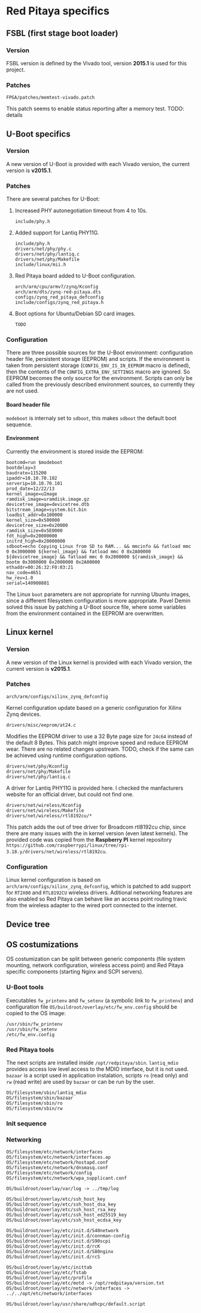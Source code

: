# Red Pitaya specifics

## FSBL (first stage boot loader)

### Version
FSBL version is defined by the Vivado tool, version **2015.1** is used for this project.

### Patches
```
FPGA/patches/memtest-vivado.patch
```
This patch seems to enable status reporting after a memory test. TODO: details

## U-Boot specifics

### Version
A new version of U-Boot is provided with each Vivado version, the current version is **v2015.1**.

### Patches
There are several patches for U-Boot:

1.  Increased PHY autonegotiation timeout from 4 to 10s.

    ```lang-none
    include/phy.h
    ```

2.  Added support for Lantiq PHY11G.

    ```lang-none
    include/phy.h
    drivers/net/phy/phy.c
    drivers/net/phy/lantiq.c
    drivers/net/phy/Makefile
    include/linux/mii.h
    ```

3.  Red Pitaya board added to U-Boot configuration.

    ```lang-none
    arch/arm/cpu/armv7/zynq/Kconfig
    arch/arm/dts/zynq-red-pitaya.dts
    configs/zynq_red_pitaya_defconfig
    include/configs/zynq_red_pitaya.h
    ```

4.  Boot options for Ubuntu/Debian SD card images.

    ```lang-none
    TODO
    ```

### Configuration
There are three possible sources for the U-Boot environment: configuration header file, persistent storage (EEPROM) and scripts. If the environment is taken from persistent storage (`CONFIG_ENV_IS_IN_EEPROM` macro is defined), then the contents of the `CONFIG_EXTRA_ENV_SETTINGS` macro are ignored. So EEPROM becomes the only source for the environment. Scripts can only be called from the previously described environment sources, so currently they are not used.

#### Board header file
`modeboot` is internaly set to `sdboot`, this makes `sdboot` the default boot sequence.

#### Environment
Currently the environment is stored inside the EEPROM:
```lang-none
bootcmd=run $modeboot
bootdelay=3
baudrate=115200
ipaddr=10.10.70.102
serverip=10.10.70.101
prod_date=12/22/13
kernel_image=uImage
ramdisk_image=uramdisk.image.gz
devicetree_image=devicetree.dtb
bitstream_image=system.bit.bin
loadbit_addr=0x100000
kernel_size=0x500000
devicetree_size=0x20000
ramdisk_size=0x5E0000
fdt_high=0x20000000
initrd_high=0x20000000
sdboot=echo Copying Linux from SD to RAM... && mmcinfo && fatload mmc 0 0x3000000 ${kernel_image} && fatload mmc 0 0x2A00000 ${devicetree_image} && fatload mmc 0 0x2000000 ${ramdisk_image} && bootm 0x3000000 0x2000000 0x2A00000
ethaddr=00:26:32:F0:03:21
nav_code=4651
hw_rev=1.0
serial=140900801
```
The Linux `boot` parameters are not appropriate for running Ubuntu images, since a different filesystem configuration is more appropriate. Pavel Demin solved this issue by patching a U-Boot source file, where some variables from the environment contained in the EEPROM are overwritten.

## Linux kernel

### Version
A new version of the Linux kernel is provided with each Vivado version, the current version is **v2015.1**.

### Patches
```lang-none
arch/arm/configs/xilinx_zynq_defconfig
```
Kernel configuration update based on a generic configuration for Xilinx Zynq devices.
```lang-none
drivers/misc/eeprom/at24.c
```
Modifies the EEPROM driver to use a 32 Byte page size for `24c64` instead of the default 8 Bytes. This patch might improve speed and reduce EEPROM wear. There are no related changes upstream. TODO, check if the same can be achieved using runtime configuration options.
```lang-none
drivers/net/phy/Kconfig
drivers/net/phy/Makefile
drivers/net/phy/lantiq.c
```
A driver for Lantiq PHY11G is provided here. I checked the manfacturers website for an official driver, but could not find one.
```lang-none
drivers/net/wireless/Kconfig
drivers/net/wireless/Makefile
drivers/net/wireless/rtl8192cu/*
```
This patch adds the out of tree driver for Broadcom rtl8192cu chip, since there are many issues with the in kernel version (even latest kernels). The provided code was copied from the **Raspberry PI** kernel repository `https://github.com/raspberrypi/linux/tree/rpi-3.18.y/drivers/net/wireless/rtl8192cu`.

### Configuration
Linux kernel configuration is based on `arch/arm/configs/xilinx_zynq_defconfig`, which is patched to add support for `RT2X00` and `RTL8192CU` wireless drivers. Aditional networking features are also enabled so Red Pitaya can behave like an access point routing travic from the wireless adapter to the wired port connected to the internet.

## Device tree


## OS costumizations
OS costumization can be split between generic components (file system mounting, network configuration, wireless access point) and Red Pitaya specific components (starting Nginx and SCPI servers).

### U-Boot tools
Executables `fw_printenv` and `fw_setenv` (a symbolic link to `fw_printenv`) and configuration file `OS/buildroot/overlay/etc/fw_env.config` should be copied to the OS image:
```
/usr/sbin/fw_printenv
/usr/sbin/fw_setenv
/etc/fw_env.config
```

### Red Pitaya tools
The next scripts are installed inside `/opt/redpitaya/sbin`. `lantiq_mdio` provides access low level access to the MDIO interface, but it is not used. `bazaar` is a script used in application instalation, scripts `ro` (read only) and `rw` (read write) are used by `bazaar` or can be run by the user.
```
OS/filesystem/sbin/lantiq_mdio
OS/filesystem/sbin/bazaar
OS/filesystem/sbin/ro
OS/filesystem/sbin/rw
```

### Init sequence


### Networking



```lang-none
OS/filesystem/etc/network/interfaces
OS/filesystem/etc/network/interfaces.ap
OS/filesystem/etc/network/hostapd.conf
OS/filesystem/etc/network/dnsmasq.conf
OS/filesystem/etc/network/config
OS/filesystem/etc/network/wpa_supplicant.conf
```

```lang-none
OS/buildroot/overlay/var/log -> ../tmp/log

OS/buildroot/overlay/etc/ssh_host_key
OS/buildroot/overlay/etc/ssh_host_dsa_key
OS/buildroot/overlay/etc/ssh_host_rsa_key
OS/buildroot/overlay/etc/ssh_host_ed25519_key
OS/buildroot/overlay/etc/ssh_host_ecdsa_key

OS/buildroot/overlay/etc/init.d/S40network
OS/buildroot/overlay/etc/init.d/connman-config
OS/buildroot/overlay/etc/init.d/S90scpi
OS/buildroot/overlay/etc/init.d/rcK
OS/buildroot/overlay/etc/init.d/S80nginx
OS/buildroot/overlay/etc/init.d/rcS

OS/buildroot/overlay/etc/inittab
OS/buildroot/overlay/etc/fstab
OS/buildroot/overlay/etc/profile
OS/buildroot/overlay/etc/motd -> /opt/redpitaya/version.txt
OS/buildroot/overlay/etc/network/interfaces -> ../../opt/etc/network/interfaces

OS/buildroot/overlay/usr/share/udhcpc/default.script
```
